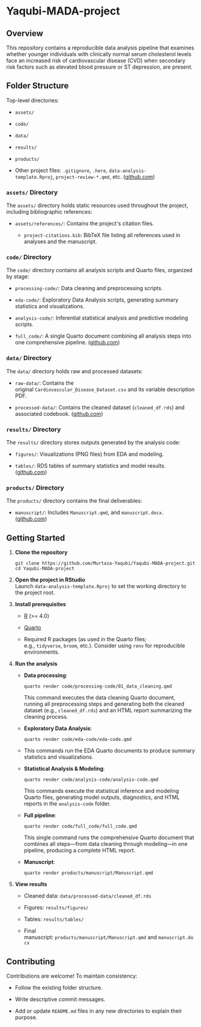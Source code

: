 # Yaqubi-MADA-project

## Overview

This repository contains a reproducible data analysis pipeline that examines whether younger individuals with clinically normal serum cholesterol levels face an increased risk of cardiovascular disease (CVD) when secondary risk factors such as elevated blood pressure or ST depression, are present.

## Folder Structure

Top-level directories:

-   `assets/`

-   `code/`

-   `data/`

-   `results/`

-   `products/`

-   Other project files: `.gitignore`, `.here`, `data-analysis-template.Rproj`, `project-review-*.qmd`, etc. ([github.com](https://github.com/Murtaza-Yaqubi/Yaqubi-MADA-project))

### `assets/` Directory

The `assets/` directory holds static resources used throughout the project, including bibliographic references:

-   `assets/references/`: Contains the project's citation files.

    -   `project-citations.bib`: BibTeX file listing all references used in analyses and the manuscript.

### `code/` Directory

The `code/` directory contains all analysis scripts and Quarto files, organized by stage:

-   `processing-code/`: Data cleaning and preprocessing scripts.

-   `eda-code/`: Exploratory Data Analysis scripts, generating summary statistics and visualizations.

-   `analysis-code/`: Inferential statistical analysis and predictive modeling scripts.

-   `full_code/`: A single Quarto document combining all analysis steps into one comprehensive pipeline. ([github.com](https://github.com/Murtaza-Yaqubi/Yaqubi-MADA-project/tree/main/code))

### `data/` Directory

The `data/` directory holds raw and processed datasets:

-   `raw-data/`: Contains the original `Cardiovascular_Disease_Dataset.csv` and its variable description PDF.

-   `processed-data/`: Contains the cleaned dataset (`cleaned_df.rds`) and associated codebook. ([github.com](https://github.com/Murtaza-Yaqubi/Yaqubi-MADA-project/tree/main/data))

### `results/` Directory

The `results/` directory stores outputs generated by the analysis code:

-   `figures/`: Visualizations (PNG files) from EDA and modeling.

-   `tables/`: RDS tables of summary statistics and model results. ([github.com](https://github.com/Murtaza-Yaqubi/Yaqubi-MADA-project/tree/main/results))

### `products/` Directory

The `products/` directory contains the final deliverables:

-   `manuscript/`: Includes `Manuscript.qmd`, and `manuscript.docx`. ([github.com](https://github.com/Murtaza-Yaqubi/Yaqubi-MADA-project/tree/main/products))

## Getting Started

1.  **Clone the repository**

    ```         
    git clone https://github.com/Murtaza-Yaqubi/Yaqubi-MADA-project.git
    cd Yaqubi-MADA-project
    ```

2.  **Open the project in RStudio**\
    Launch `data-analysis-template.Rproj` to set the working directory to the project root.

3.  **Install prerequisites**

    -   [R](https://cran.r-project.org/) (\>= 4.0)

    -   [Quarto](https://quarto.org/)

    -   Required R packages (as used in the Quarto files; e.g., `tidyverse`, `broom`, etc.). Consider using `renv` for reproducible environments.

4.  **Run the analysis**

    -   **Data processing**:

        ```         
        quarto render code/processing-code/01_data_cleaning.qmd
        ```

        This command executes the data cleaning Quarto document, running all preprocessing steps and generating both the cleaned dataset (e.g., `cleaned_df.rds`) and an HTML report summarizing the cleaning process.

    -   **Exploratory Data Analysis**:

        ```         
        quarto render code/eda-code/eda-code.qmd
        ```

    -   This commands run the EDA Quarto documents to produce summary statistics and visualizations.

    -   **Statistical Analysis & Modeling**:

        ```         
        quarto render code/analysis-code/analysis-code.qmd
        ```

        This commands execute the statistical inference and modeling Quarto files, generating model outputs, diagnostics, and HTML reports in the `analysis-code` folder.

    -   **Full pipeline**:

        ```         
        quarto render code/full_code/full_code.qmd
        ```

        This single command runs the comprehensive Quarto document that combines all steps—from data cleaning through modeling—in one pipeline, producing a complete HTML report.

    -   **Manuscript**:

        ```         
        quarto render products/manuscript/Manuscript.qmd
        ```

5.  **View results**

    -   Cleaned data: `data/processed-data/cleaned_df.rds`

    -   Figures: `results/figures/`

    -   Tables: `results/tables/`

    -   Final manuscript: `products/manuscript/Manuscript.qmd` and `manuscript.docx`

## Contributing

Contributions are welcome! To maintain consistency:

-   Follow the existing folder structure.

-   Write descriptive commit messages.

-   Add or update `README.md` files in any new directories to explain their purpose.
